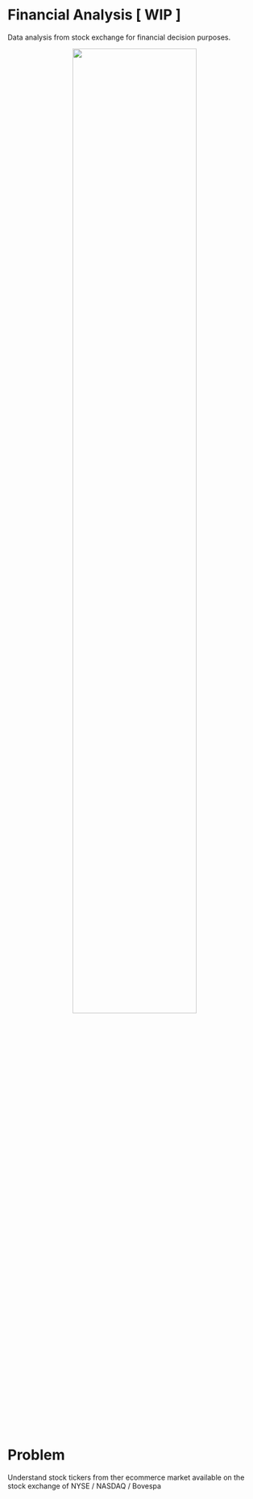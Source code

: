 # Financial Analysis [ WIP ]
Data analysis from stock exchange for financial decision purposes. 

<div align="center">
<img src="https://images.unsplash.com/photo-1590283603385-17ffb3a7f29f?ixlib=rb-1.2.1&ixid=MnwxMjA3fDB8MHxwaG90by1wYWdlfHx8fGVufDB8fHx8&auto=format&fit=crop&w=870&q=80" align="center" style="width: 70%" />
</div>  
  

# Problem
Understand stock tickers from ther ecommerce market available on the stock exchange of NYSE / NASDAQ / Bovespa
